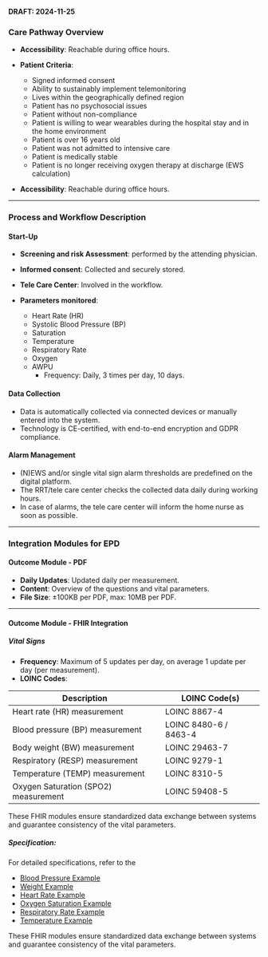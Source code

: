 **DRAFT: 2024-11-25**

### Care Pathway Overview

- **Accessibility**: Reachable during office hours.
- **Patient Criteria**:

  - Signed informed consent
  - Ability to sustainably implement telemonitoring
  - Lives within the geographically defined region
  - Patient has no psychosocial issues
  - Patient without non-compliance
  - Patient is willing to wear wearables during the hospital stay and in the home environment
  - Patient is over 16 years old
  - Patient was not admitted to intensive care
  - Patient is medically stable
  - Patient is no longer receiving oxygen therapy at discharge (EWS calculation)

- **Accessibility**: Reachable during office hours.

---

### Process and Workflow Description

#### Start-Up

- **Screening and risk Assessment**: performed by the attending physician.
- **Informed consent**: Collected and securely stored.
- **Tele Care Center**: Involved in the workflow.
- **Parameters monitored**:

  - Heart Rate (HR)
  - Systolic Blood Pressure (BP)
  - Saturation
  - Temperature
  - Respiratory Rate
  - Oxygen
  - AWPU
    - Frequency: Daily, 3 times per day, 10 days.

#### Data Collection

- Data is automatically collected via connected devices or manually entered into the system.
- Technology is CE-certified, with end-to-end encryption and GDPR compliance.

#### Alarm Management

- (N)EWS and/or single vital sign alarm thresholds are predefined on the digital platform.
- The RRT/tele care center checks the collected data daily during working hours.
- In case of alarms, the tele care center will inform the home nurse as soon as possible.

---

### Integration Modules for EPD

#### Outcome Module - PDF

- **Daily Updates**: Updated daily per measurement.
- **Content**: Overview of the questions and vital parameters.
- **File Size**: ±100KB per PDF, max: 10MB per PDF.

---

#### Outcome Module - FHIR Integration

##### Vital Signs

- **Frequency**: Maximum of 5 updates per day, on average 1 update per day (per measurement).
- **LOINC Codes**:
<div class="table-md"></div>

  | Description                          | LOINC Code(s)         |
  | ------------------------------------ | --------------------- |
  | Heart rate (HR) measurement          | LOINC 8867-4          |
  | Blood pressure (BP) measurement      | LOINC 8480-6 / 8463-4 |
  | Body weight (BW) measurement         | LOINC 29463-7         |
  | Respiratory (RESP) measurement       | LOINC 9279-1          |
  | Temperature (TEMP) measurement       | LOINC 8310-5          |
  | Oxygen Saturation (SPO2) measurement | LOINC 59408-5         |

These FHIR modules ensure standardized data exchange between systems and guarantee consistency of the vital parameters.

##### Specification:

For detailed specifications, refer to the

- [Blood Pressure Example](./Observation-BloodPressureExample.html)
- [Weight Example](./Observation-BodyWeightExample.html)
- [Heart Rate Example](./Observation-HeartRateExample.html)
- [Oxygen Saturation Example](./Observation-OxygenSaturationExample.html)
- [Respiratory Rate Example](./Observation-RespiratoryRateExample.html)
- [Temperature Example](./Observation-BodyTemperatureExample.html)

These FHIR modules ensure standardized data exchange between systems and guarantee consistency of the vital parameters.

